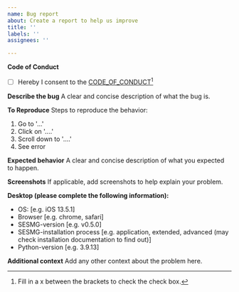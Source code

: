 ```yaml
---
name: Bug report
about: Create a report to help us improve
title: ''
labels: ''
assignees: ''

---
```


**Code of Conduct**
- [ ] Hereby I consent to the [CODE_OF_CONDUCT](https://github.com/SESMG/SESMG/blob/master/CODE_OF_CONDUCT.md)[^1]  

**Describe the bug**
A clear and concise description of what the bug is.

**To Reproduce**
Steps to reproduce the behavior:
1. Go to '...'
2. Click on '....'
3. Scroll down to '....'
4. See error

**Expected behavior**
A clear and concise description of what you expected to happen.

**Screenshots**
If applicable, add screenshots to help explain your problem.

**Desktop (please complete the following information):**
 - OS: [e.g. iOS 13.5.1]
 - Browser [e.g. chrome, safari]
 - SESMG-version [e.g. v0.5.0]
 - SESMG-installation process [e.g. application, extended, advanced (may check installation documentation to find out)]
 - Python-version [e.g. 3.9.13]

**Additional context**
Add any other context about the problem here.

[^1]: Fill in a x between the brackets to check the check box.
